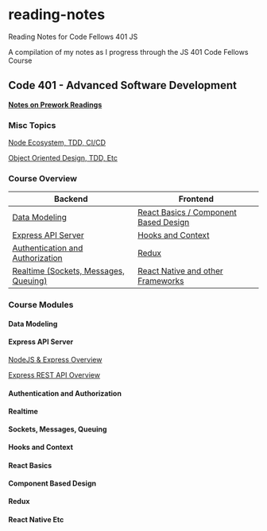 # reading-notes
Reading Notes for Code Fellows 401 JS

A compilation of my notes as I progress through the JS 401 Code Fellows Course

## Code 401 - Advanced Software Development

**[Notes on Prework Readings](pre-work/prework.md)**

### Misc Topics 

[Node Ecosystem, TDD, CI/CD](week1/node-tdd-cicd.md)

[Object Oriented Design, TDD, Etc](week2/oop-tdd.md)

### Course Overview

Backend | Frontend
------- | --------
[Data Modeling](#data-modeling) | [React Basics / Component Based Design](#react-basics)
[Express API Server](#express-api-server) | [Hooks and Context](#hooks-and-context)
[Authentication and Authorization](#authentication-and-authorization) | [Redux](#redux)
[Realtime (Sockets, Messages, Queuing)](#realtime) | [React Native and other Frameworks](#react-native-etc)

### Course Modules
#### Data Modeling
#### Express API Server 
[NodeJS & Express Overview](backend/node-express-overview.md)

[Express REST API Overview](backend/Express-REST-API.md)
#### Authentication and Authorization 
#### Realtime
**Sockets, Messages, Queuing**
#### Hooks and Context
#### React Basics
**Component Based Design**
#### Redux
#### React Native Etc

